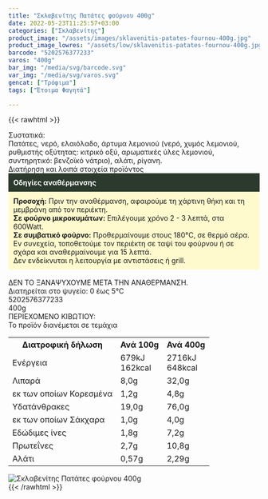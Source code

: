 ```yaml
---
title: "Σκλαβενίτης Πατάτες φούρνου 400g"
date: 2022-05-23T11:25:57+03:00
categories: ["Σκλαβενίτης"]
product_image: "/assets/images/sklavenitis-patates-fournou-400g.jpg"
product_image_lowres: "/assets/low/sklavenitis-patates-fournou-400g.jpg"
barcode: "5202576377233"
varos: "400g"
bar_img: "/media/svg/barcode.svg"
var_img: "/media/svg/varos.svg"
gencat: ["Τρόφιμα"]
tags: ["Έτοιμα Φαγητά"]

---
```

{{< rawhtml >}}

<div class="sload585"><div class="product"><div id="sistatika">Συστατικά:</div><div class="alltext">Πατάτες, νερό, ελαιόλαδο, άρτυμα λεμονιού (νερό, χυμός λεμονιού, ρυθμιστής οξύτητας: κιτρικό οξύ, αρωματικές ύλες λεμονιού, συντηρητικό: βενζοϊκό νάτριο), αλάτι, ρίγανη.</div><div id="loipa">Διατήρηση και λοιπά στοιχεία προϊόντος</div><div class="alltext"><div style="background:#2b3a2d;padding:10px;color:#fff"><b>Οδηγίες αναθέρμανσης</b></div><div style="background:#ffface;padding:10px;"><b>Προσοχή:</b> Πριν την αναθέρμανση, αφαιρούμε τη χάρτινη θήκη και τη μεμβράνη από τον περιέκτη.<br><b>Σε φούρνο μικροκυμάτων:</b> Επιλέγουμε χρόνο 2 - 3 λεπτά, στα 600Watt.<br><b>Σε συμβατικό φούρνο:</b> Προθερμαίνουμε στους 180°C, σε θερμό αέρα. Εν συνεχεία, τοποθετούμε τον περιέκτη σε ταψί του φούρνου ή σε σχάρα και αναθερμαίνουμε για 15 λεπτά.<br>Δεν ενδείκνυται η λειτουργία με αντιστάσεις ή grill.</div><br>ΔΕΝ ΤΟ ΞΑΝΑΨΥΧΟΥΜΕ ΜΕΤΑ ΤΗΝ ΑΝΑΘΕΡΜΑΝΣΗ.<br>Διατηρείται στο ψυγείο: 0 έως 5°C<br></div><div id="barcode"><div id="barimage1"></div><span id="bartext">5202576377233</span></div><div id="varos"><div id="varosimage1"></div><span id="varostext">400g</span></div><div id="kivotio">ΠΕΡΙΕΧΟΜΕΝΟ ΚΙΒΩΤΙΟΥ:<br>Το προϊόν διανέμεται σε τεμάχια</div><div class="tabout"><table id="diatable"><tbody><tr><th>Διατροφική δήλωση</th><th>Ανά 100g</th><th>Ανά 400g</th></tr><tr><td class="texr2">Ενέργεια</td><td class="texr">679kJ<br>162kcal</td><td class="texr">2716kJ<br>648kcal</td></tr><tr><td class="texr2">Λιπαρά</td><td class="texr">8,0g</td><td class="texr">32,0g</td></tr><tr><td class="gray">εκ των οποίων Κορεσµένα</td><td class="gray2">1,2g</td><td class="gray2">4,8g</td></tr><tr><td class="texr2">Yδατάνθρακες</td><td class="texr">19,0g</td><td class="texr">76,0g</td></tr><tr><td class="gray">εκ των οποίων Σάκχαρα</td><td class="gray2">1,0g</td><td class="gray2">4,0g</td></tr><tr><td class="texr2">Eδώδιμες ίνες</td><td class="texr">1,8g</td><td class="texr">7,2g</td></tr><tr><td class="texr2">Πρωτεΐνες</td><td class="texr">2,7g</td><td class="texr">10,8g</td></tr><tr><td class="texr2">Αλάτι</td><td class="texr">0,57g</td><td class="texr">2,29g</td></tr></tbody></table></div><p></p><div class="pimg"><img alt="Σκλαβενίτης Πατάτες φούρνου 400g" title="Σκλαβενίτης Πατάτες φούρνου 400g" src="/assets/images/sklavenitis-patates-fournou-400g.jpg"></div></div></div>
{{< /rawhtml >}}



